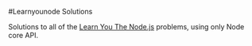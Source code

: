 #Learnyounode Solutions

Solutions to all of the [Learn You The Node.js](https://github.com/workshopper/learnyounode) problems, using only Node core API.
